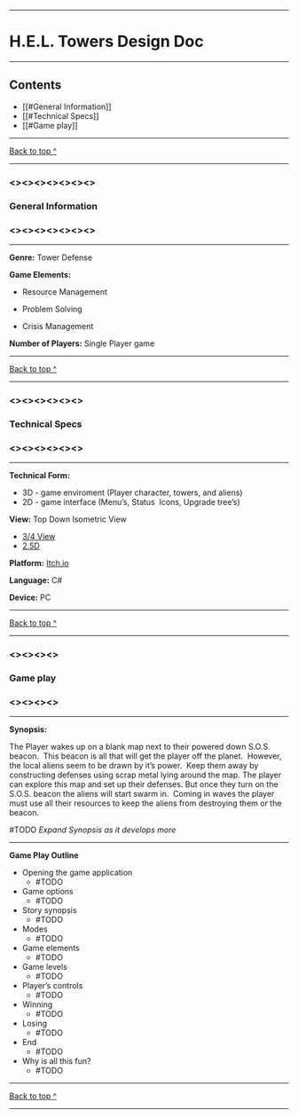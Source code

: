  ---
# H.E.L. Towers Design Doc

---


## Contents
- [[#General Information]]
- [[#Technical Specs]]
- [[#Game play]]

---

[Back to top ^](https://github.com/TelloVisionGames/HellTowers/tree/Public#readme)

---

### <><><><><><><>
### General Information
### <><><><><><><>

---

**Genre:** Tower Defense



**Game Elements:**

- Resource Management

- Problem Solving

- Crisis Management

**Number of Players:** Single Player game

---

[Back to top ^](https://github.com/TelloVisionGames/HellTowers/tree/Public#readme)

---

### <><><><><><>
### Technical Specs
### <><><><><><>

---

**Technical Form:**
- 3D - game enviroment (Player character, towers, and aliens)
-  2D - game interface (Menu’s, Status  Icons, Upgrade tree’s)

**View:** Top Down Isometric View
  - [3/4 View](https://tvtropes.org/pmwiki/pmwiki.php/Main/ThreeQuartersView)
  - [2.5D](https://tvtropes.org/pmwiki/pmwiki.php/Main/TwoAndAHalfD)

  **Platform:** [Itch.io](https://itch.io/) 

  **Language:** C#

  **Device:** PC
  
  ---

[Back to top ^](https://github.com/TelloVisionGames/HellTowers/tree/Public#readme)

---

### <><><><>
### Game play
### <><><><>

---

**Synopsis:**

  The Player wakes up on a blank map next to their powered down S.O.S. beacon.  This beacon is all that will get the player off the planet.  However, the local aliens seem to be drawn by it’s power.  Keep them away by constructing defenses using scrap metal lying around the map. The player can explore this map and set up their defenses. But once they turn on the S.O.S. beacon the aliens will start swarm in.  Coming in waves the player must use all their resources to keep the aliens from destroying them or the beacon. 
  
  #TODO _Expand Synopsis as it develops more_
  
  ---
  

**Game Play Outline**


- Opening the game application
	- #TODO
- Game options 
	- #TODO
- Story synopsis
	- #TODO 
- Modes 
	- #TODO
- Game elements 
	- #TODO
- Game levels
	- #TODO 
- Player’s controls 
	- #TODO
- Winning 
	- #TODO
- Losing 
	- #TODO
- End 
	- #TODO
- Why is all this fun?
	- #TODO

---

[Back to top ^](https://github.com/TelloVisionGames/HellTowers/tree/TelloVisionGames-patch-1#readme)

---
